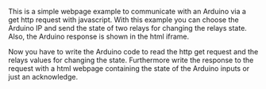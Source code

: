 This is a simple webpage example to communicate with an Arduino via a get http request with javascript.
With this example you can choose the Arduino IP and send the state of two relays for changing the relays state. Also, the Arduino response is shown in the html iframe.

Now you have to write the Arduino code to read the http get request and the relays values for changing the state. Furthermore write the response to the request with a html webpage containing the state of the Arduino inputs or just an acknowledge.

